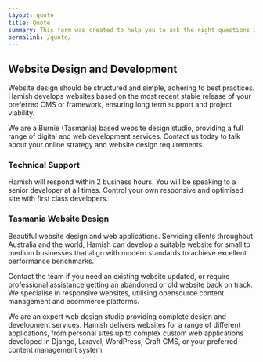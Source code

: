 ```yaml
---
layout: quote
title: Quote
summary: This form was created to help you to ask the right questions when preparing to start a new website or online project. We then use these answers to assist us to supply a better service for your needs and better results for your website.
permalink: /quote/
---
```


## Website Design and Development

Website design should be structured and simple, adhering to best practices. Hamish develops websites based on the most recent stable release of your preferred CMS or framework, ensuring long term support and project viability.

We are a Burnie (Tasmania) based website design studio, providing a full range of digital and web development services. Contact us today to talk about your online strategy and website design requirements.

### Technical Support

Hamish will respond within 2 business hours. You will be speaking to a senior developer at all times. Control your own responsive and optimised site with first class developers.

### Tasmania Website Design

Beautiful website design and web applications. Servicing clients throughout Australia and the world, Hamish can develop a suitable website for small to medium businesses that align with modern standards to achieve excellent performance benchmarks.

Contact the team if you need an existing website updated, or require professional assistance getting an abandoned or old website back on track. We specialise in responsive websites, utilising opensource content management and ecommerce platforms.

We are an expert web design studio providing complete design and development services. Hamish delivers websites for a range of different applications, from personal sites up to complex custom web applications developed in Django, Laravel, WordPress, Craft CMS, or your preferred content management system.